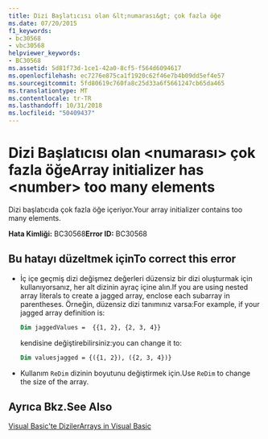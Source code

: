 ```yaml
---
title: Dizi Başlatıcısı olan &lt;numarası&gt; çok fazla öğe
ms.date: 07/20/2015
f1_keywords:
- bc30568
- vbc30568
helpviewer_keywords:
- BC30568
ms.assetid: 5d81f73d-1ce1-42a0-8cf5-f564d6094617
ms.openlocfilehash: ec7276e875ca1f1920c62f46e7b4b09dd5ef4e57
ms.sourcegitcommit: 5fd80619c760fa8c25d33a6f5661247cb65da465
ms.translationtype: MT
ms.contentlocale: tr-TR
ms.lasthandoff: 10/31/2018
ms.locfileid: "50409437"
---
```

# <a name="array-initializer-has-ltnumbergt-too-many-elements"></a><span data-ttu-id="f1156-102">Dizi Başlatıcısı olan &lt;numarası&gt; çok fazla öğe</span><span class="sxs-lookup"><span data-stu-id="f1156-102">Array initializer has &lt;number&gt; too many elements</span></span>
<span data-ttu-id="f1156-103">Dizi başlatıcıda çok fazla öğe içeriyor.</span><span class="sxs-lookup"><span data-stu-id="f1156-103">Your array initializer contains too many elements.</span></span>  
  
 <span data-ttu-id="f1156-104">**Hata Kimliği:** BC30568</span><span class="sxs-lookup"><span data-stu-id="f1156-104">**Error ID:** BC30568</span></span>  
  
## <a name="to-correct-this-error"></a><span data-ttu-id="f1156-105">Bu hatayı düzeltmek için</span><span class="sxs-lookup"><span data-stu-id="f1156-105">To correct this error</span></span>  
  
- <span data-ttu-id="f1156-106">İç içe geçmiş dizi değişmez değerleri düzensiz bir dizi oluşturmak için kullanıyorsanız, her alt dizinin ayraç içine alın.</span><span class="sxs-lookup"><span data-stu-id="f1156-106">If you are using nested array literals to create a jagged array, enclose each subarray in parentheses.</span></span> <span data-ttu-id="f1156-107">Örneğin, düzensiz dizi tanımınız varsa:</span><span class="sxs-lookup"><span data-stu-id="f1156-107">For example, if your jagged array definition is:</span></span>
 
  ```vb
  Dim jaggedValues =  {{1, 2}, {2, 3, 4}}
  ```
  <span data-ttu-id="f1156-108">kendisine değiştirebilirsiniz:</span><span class="sxs-lookup"><span data-stu-id="f1156-108">you can change it to:</span></span>

  ```vb
  Dim valuesjagged = {({1, 2}), ({2, 3, 4})}
  ```    

-   <span data-ttu-id="f1156-109">Kullanım `ReDim` dizinin boyutunu değiştirmek için.</span><span class="sxs-lookup"><span data-stu-id="f1156-109">Use `ReDim` to change the size of the array.</span></span>  

## <a name="see-also"></a><span data-ttu-id="f1156-110">Ayrıca Bkz.</span><span class="sxs-lookup"><span data-stu-id="f1156-110">See Also</span></span>  
 [<span data-ttu-id="f1156-111">Visual Basic'te Diziler</span><span class="sxs-lookup"><span data-stu-id="f1156-111">Arrays in Visual Basic</span></span>](~/docs/visual-basic/programming-guide/language-features/arrays/index.md)
